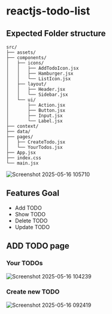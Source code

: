 # reactjs-todo-list

## Expected Folder structure

```
src/
├── assets/
├── components/
│   ├── icons/
│   │   ├── AddTodoIcon.jsx
│   │   ├── Hamburger.jsx
│   │   └── ListIcon.jsx
│   ├── layout/
│   │   ├── Header.jsx
│   │   └── Sidebar.jsx
│   └── ui/
│       ├── Action.jsx
│       ├── Button.jsx
│       ├── Input.jsx
│       └── Label.jsx
├── context/
├── data/
├── pages/
│   ├── CreateTodo.jsx
│   └── YourTodos.jsx
├── App.jsx
├── index.css
└── main.jsx
```



![Screenshot 2025-05-16 105710](https://github.com/user-attachments/assets/07afd344-4d5d-47ab-afe9-37858926d6b9)

## Features Goal

- Add TODO
- Show TODO
- Delete TODO
- Update TODO


## ADD TODO page

### Your TODOs
![Screenshot 2025-05-16 104239](https://github.com/user-attachments/assets/919ca229-417b-4588-916e-1cd97a626a1d)


### Create new TODO

![Screenshot 2025-05-16 092419](https://github.com/user-attachments/assets/05db0782-b509-4e05-a100-35ddd1a14784)
